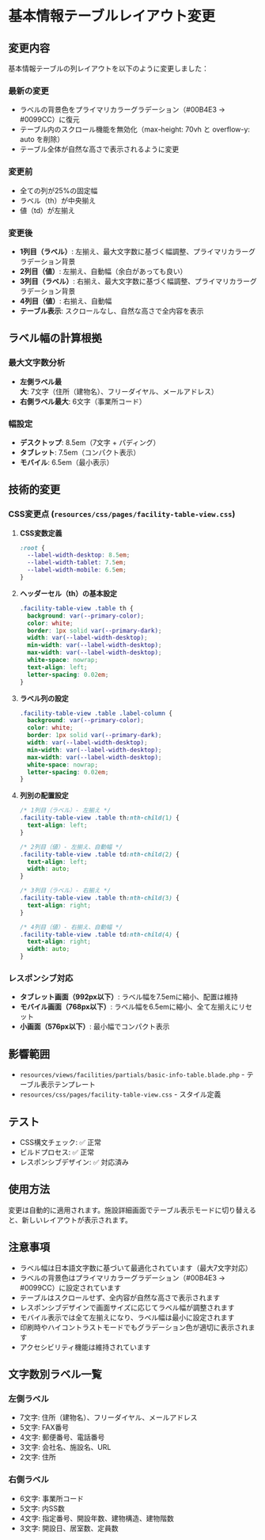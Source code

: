 # 基本情報テーブルレイアウト変更

## 変更内容

基本情報テーブルの列レイアウトを以下のように変更しました：

### 最新の変更
- ラベルの背景色をプライマリカラーグラデーション（#00B4E3 → #0099CC）に復元
- テーブル内のスクロール機能を無効化（max-height: 70vh と overflow-y: auto を削除）
- テーブル全体が自然な高さで表示されるように変更

### 変更前
- 全ての列が25%の固定幅
- ラベル（th）が中央揃え
- 値（td）が左揃え

### 変更後
- **1列目（ラベル）**: 左揃え、最大文字数に基づく幅調整、プライマリカラーグラデーション背景
- **2列目（値）**: 左揃え、自動幅（余白があっても良い）
- **3列目（ラベル）**: 右揃え、最大文字数に基づく幅調整、プライマリカラーグラデーション背景
- **4列目（値）**: 右揃え、自動幅
- **テーブル表示**: スクロールなし、自然な高さで全内容を表示

## ラベル幅の計算根拠

### 最大文字数分析
- **左側ラベル最大**: 7文字（住所（建物名）、フリーダイヤル、メールアドレス）
- **右側ラベル最大**: 6文字（事業所コード）

### 幅設定
- **デスクトップ**: 8.5em（7文字 + パディング）
- **タブレット**: 7.5em（コンパクト表示）
- **モバイル**: 6.5em（最小表示）

## 技術的変更

### CSS変更点 (`resources/css/pages/facility-table-view.css`)

1. **CSS変数定義**
   ```css
   :root {
     --label-width-desktop: 8.5em;
     --label-width-tablet: 7.5em;
     --label-width-mobile: 6.5em;
   }
   ```

2. **ヘッダーセル（th）の基本設定**
   ```css
   .facility-table-view .table th {
     background: var(--primary-color);
     color: white;
     border: 1px solid var(--primary-dark);
     width: var(--label-width-desktop);
     min-width: var(--label-width-desktop);
     max-width: var(--label-width-desktop);
     white-space: nowrap;
     text-align: left;
     letter-spacing: 0.02em;
   }
   ```

3. **ラベル列の設定**
   ```css
   .facility-table-view .table .label-column {
     background: var(--primary-color);
     color: white;
     border: 1px solid var(--primary-dark);
     width: var(--label-width-desktop);
     min-width: var(--label-width-desktop);
     max-width: var(--label-width-desktop);
     white-space: nowrap;
     letter-spacing: 0.02em;
   }
   ```

4. **列別の配置設定**
   ```css
   /* 1列目（ラベル）- 左揃え */
   .facility-table-view .table th:nth-child(1) {
     text-align: left;
   }

   /* 2列目（値）- 左揃え、自動幅 */
   .facility-table-view .table td:nth-child(2) {
     text-align: left;
     width: auto;
   }

   /* 3列目（ラベル）- 右揃え */
   .facility-table-view .table th:nth-child(3) {
     text-align: right;
   }

   /* 4列目（値）- 右揃え、自動幅 */
   .facility-table-view .table td:nth-child(4) {
     text-align: right;
     width: auto;
   }
   ```

### レスポンシブ対応

- **タブレット画面（992px以下）**: ラベル幅を7.5emに縮小、配置は維持
- **モバイル画面（768px以下）**: ラベル幅を6.5emに縮小、全て左揃えにリセット
- **小画面（576px以下）**: 最小幅でコンパクト表示

## 影響範囲

- `resources/views/facilities/partials/basic-info-table.blade.php` - テーブル表示テンプレート
- `resources/css/pages/facility-table-view.css` - スタイル定義

## テスト

- CSS構文チェック: ✅ 正常
- ビルドプロセス: ✅ 正常
- レスポンシブデザイン: ✅ 対応済み

## 使用方法

変更は自動的に適用されます。施設詳細画面でテーブル表示モードに切り替えると、新しいレイアウトが表示されます。

## 注意事項

- ラベル幅は日本語文字数に基づいて最適化されています（最大7文字対応）
- ラベルの背景色はプライマリカラーグラデーション（#00B4E3 → #0099CC）に設定されています
- テーブルはスクロールせず、全内容が自然な高さで表示されます
- レスポンシブデザインで画面サイズに応じてラベル幅が調整されます
- モバイル表示では全て左揃えになり、ラベル幅は最小に設定されます
- 印刷時やハイコントラストモードでもグラデーション色が適切に表示されます
- アクセシビリティ機能は維持されています

## 文字数別ラベル一覧

### 左側ラベル
- 7文字: 住所（建物名）、フリーダイヤル、メールアドレス
- 5文字: FAX番号
- 4文字: 郵便番号、電話番号
- 3文字: 会社名、施設名、URL
- 2文字: 住所

### 右側ラベル
- 6文字: 事業所コード
- 5文字: 内SS数
- 4文字: 指定番号、開設年数、建物構造、建物階数
- 3文字: 開設日、居室数、定員数